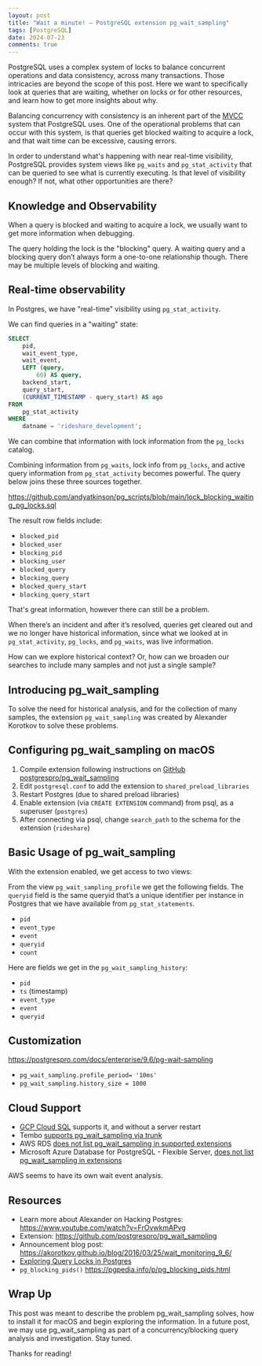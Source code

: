 ```yaml
---
layout: post
title: "Wait a minute! — PostgreSQL extension pg_wait_sampling"
tags: [PostgreSQL]
date: 2024-07-23
comments: true
---
```


PostgreSQL uses a complex system of locks to balance concurrent operations and data consistency, across many transactions. Those intricacies are beyond the scope of this post. Here we want to specifically look at queries that are waiting, whether on locks or for other resources, and learn how to get more insights about why.

Balancing concurrency with consistency is an inherent part of the [MVCC](https://www.postgresql.org/docs/current/mvcc.html) system that PostgreSQL uses. One of the operational problems that can occur with this system, is that queries get blocked waiting to acquire a lock, and that wait time can be excessive, causing errors.

In order to understand what's happening with near real-time visibility, PostgreSQL provides system views like `pg_waits` and `pg_stat_activity` that can be queried to see what is currently executing. Is that level of visibility enough? If not, what other opportunities are there?

## Knowledge and Observability
When a query is blocked and waiting to acquire a lock, we usually want to get more information when debugging.

The query holding the lock is the "blocking" query. A waiting query and a blocking query don’t always form a one-to-one relationship though. There may be multiple levels of blocking and waiting.

## Real-time observability
In Postgres, we have "real-time" visibility using `pg_stat_activity`.

We can find queries in a "waiting" state:

```sql
SELECT
    pid,
    wait_event_type,
    wait_event,
    LEFT (query,
        60) AS query,
    backend_start,
    query_start,
    (CURRENT_TIMESTAMP - query_start) AS ago
FROM
    pg_stat_activity
WHERE
    datname = 'rideshare_development';
```

We can combine that information with lock information from the `pg_locks` catalog.

Combining information from `pg_waits`, lock info from `pg_locks`, and active query information from `pg_stat_activity` becomes powerful. The query below joins these three sources together.

<https://github.com/andyatkinson/pg_scripts/blob/main/lock_blocking_waiting_pg_locks.sql>

The result row fields include:
- `blocked_pid`
- `blocked_user`
- `blocking_pid`
- `blocking_user`
- `blocked_query`
- `blocking_query`
- `blocked_query_start`
- `blocking_query_start`

That's great information, however there can still be a problem.

When there’s an incident and after it’s resolved, queries get cleared out and we no longer have historical information, since what we looked at in `pg_stat_activity`, `pg_locks`, and `pg_waits`, was live information.

How can we explore historical context? Or, how can we broaden our searches to include many samples and not just a single sample?

## Introducing pg_wait_sampling
To solve the need for historical analysis, and for the collection of many samples, the extension `pg_wait_sampling` was created by Alexander Korotkov to solve these problems.


## Configuring pg_wait_sampling on macOS
1. Compile extension following instructions on [GitHub postgrespro/pg_wait_sampling](https://github.com/postgrespro/pg_wait_sampling)
1. Edit `postgresql.conf` to add the extension to `shared_preload_libraries`
1. Restart Postgres (due to shared preload libraries)
1. Enable extension (via `CREATE EXTENSION` command) from psql, as a superuser (`postgres`)
1. After connecting via psql, change `search_path` to the schema for the extension (`rideshare`)


## Basic Usage of pg_wait_sampling
With the extension enabled, we get access to two views:

From the view `pg_wait_sampling_profile` we get the following fields. The `queryid` field is the same queryid that’s a unique identifier per instance in Postgres that we have available from `pg_stat_statements`.

- `pid`
- `event_type`
- `event`
- `queryid`
- `count`

Here are fields we get in the `pg_wait_sampling_history`:
- `pid`
- `ts` (timestamp)
- `event_type`
- `event`
- `queryid`


## Customization
<https://postgrespro.com/docs/enterprise/9.6/pg-wait-sampling>
- `pg_wait_sampling.profile_period= '10ms'`
- `pg_wait_sampling.history_size = 1000`


## Cloud Support
- [GCP Cloud SQL](https://cloud.google.com/sql/docs/postgres/extensions) supports it, and without a server restart
- Tembo [supports pg_wait_sampling via trunk](https://pgt.dev/extensions/pg_wait_sampling)
- AWS RDS [does not list pg_wait_sampling in supported extensions](https://docs.aws.amazon.com/AmazonRDS/latest/PostgreSQLReleaseNotes/postgresql-extensions.html#postgresql-extensions-15x)
- Microsoft Azure Database for PostgreSQL - Flexible Server, [does not list pg_wait_sampling in extensions](https://learn.microsoft.com/en-us/azure/postgresql/flexible-server/concepts-extensions)

AWS seems to have its own wait event analysis.

## Resources
- Learn more about Alexander on Hacking Postgres: <https://www.youtube.com/watch?v=FrOvwkmAPvg>
- Extension: <https://github.com/postgrespro/pg_wait_sampling>
- Announcement blog post: <https://akorotkov.github.io/blog/2016/03/25/wait_monitoring_9_6/>
- [Exploring Query Locks in Postgres](https://big-elephants.com/2013-09/exploring-query-locks-in-postgres/)
- `pg_blocking_pids()` <https://pgpedia.info/p/pg_blocking_pids.html>

## Wrap Up
This post was meant to describe the problem pg_wait_sampling solves, how to install it for macOS and begin exploring the information. In a future post, we may use pg_wait_sampling as part of a concurrency/blocking query analysis and investigation. Stay tuned.

Thanks for reading!
